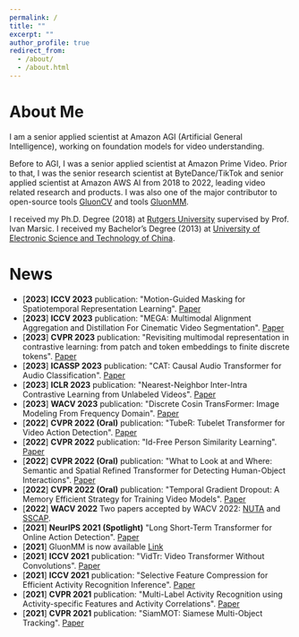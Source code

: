 ```yaml
---
permalink: /
title: ""
excerpt: ""
author_profile: true
redirect_from: 
  - /about/
  - /about.html
---
```


# About Me
I am a senior applied scientist at Amazon AGI (Artificial General Intelligence), working on foundation models for video understanding.

Before to AGI, I was a senior applied scientist at Amazon Prime Video. Prior to that, I was the senior research scientist at ByteDance/TikTok and senior applied scientist at Amazon AWS AI from 2018 to 2022, leading video related research and products. 
I was also one of the major contributor to open-source tools [GluonCV](https://cv.gluon.ai/) and tools [GluonMM](https://github.com/amazon-research/gluonmm).

I received my Ph.D. Degree (2018) at [Rutgers University](https://www.rutgers.edu/) supervised by Prof. Ivan Marsic.
I received my Bachelor’s Degree (2013) at [University of Electronic Science and Technology of China](https://www.uestc.edu.cn/).


# News
* [**2023**] **ICCV 2023** publication: "Motion-Guided Masking for Spatiotemporal Representation Learning". [Paper](TBD)
* [**2023**] **ICCV 2023** publication: "MEGA: Multimodal Alignment Aggregation and Distillation For Cinematic Video Segmentation". [Paper](TBD)
* [**2023**] **CVPR 2023** publication: "Revisiting multimodal representation in contrastive learning: from patch and token embeddings to finite discrete tokens". [Paper](https://arxiv.org/pdf/2303.14865.pdf)
* [**2023**] **ICASSP 2023** publication: "CAT: Causal Audio Transformer for Audio Classification". [Paper](https://arxiv.org/abs/2303.07626)
* [**2023**] **ICLR 2023** publication: "Nearest-Neighbor Inter-Intra Contrastive Learning from Unlabeled Videos". [Paper](https://arxiv.org/pdf/2303.07317.pdf)
* [**2023**] **WACV 2023** publication: "Discrete Cosin TransFormer: Image Modeling From Frequency Domain". [Paper](https://openaccess.thecvf.com/content/WACV2023/papers/Li_Discrete_Cosin_TransFormer_Image_Modeling_From_Frequency_Domain_WACV_2023_paper.pdf)
* [**2022**] **CVPR 2022 (Oral)** publication: "TubeR: Tubelet Transformer for Video Action Detection". [Paper](https://arxiv.org/abs/2104.00969)
* [**2022**] **CVPR 2022** publication: "Id-Free Person Similarity Learning". [Paper](https://www.amazon.science/publications/id-free-person-similarity-learning)
* [**2022**] **CVPR 2022 (Oral)** publication: "What to Look at and Where: Semantic and Spatial Refined Transformer for Detecting Human-Object Interactions". [Paper](https://arxiv.org/abs/2204.00746)
* [**2022**] **CVPR 2022 (Oral)** publication: "Temporal Gradient Dropout: A Memory Efficient Strategy for Training Video Models". [Paper](https://arxiv.org/pdf/2203.16755.pdf)
* [**2022**] **WACV 2022** Two papers accepted by WACV 2022: [NUTA](https://arxiv.org/pdf/2012.08041.pdf) and [SSCAP](https://arxiv.org/pdf/2105.14158.pdf).
* [**2021**] **NeurIPS 2021 (Spotlight)** "Long Short-Term Transformer for Online Action Detection". [Paper](https://arxiv.org/abs/2107.03377)
* [**2021**] GluonMM is now available [Link](https://github.com/amazon-research/gluonmm)
* [**2021**] **ICCV 2021** publication: "VidTr: Video Transformer Without Convolutions". [Paper](https://arxiv.org/abs/2104.11746)
* [**2021**] **ICCV 2021** publication: "Selective Feature Compression for Efficient Activity Recognition Inference". [Paper](https://arxiv.org/pdf/2104.00179.pdf)
* [**2021**] **CVPR 2021** publication: "Multi-Label Activity Recognition using Activity-specific Features and Activity Correlations". [Paper](https://openaccess.thecvf.com/content/CVPR2021/papers/Zhang_Multi-Label_Activity_Recognition_Using_Activity-Specific_Features_and_Activity_Correlations_CVPR_2021_paper.pdf)
* [**2021**] **CVPR 2021** publication: "SiamMOT: Siamese Multi-Object Tracking". [Paper](https://openaccess.thecvf.com/content/CVPR2021/papers/Shuai_SiamMOT_Siamese_Multi-Object_Tracking_CVPR_2021_paper.pdf)
